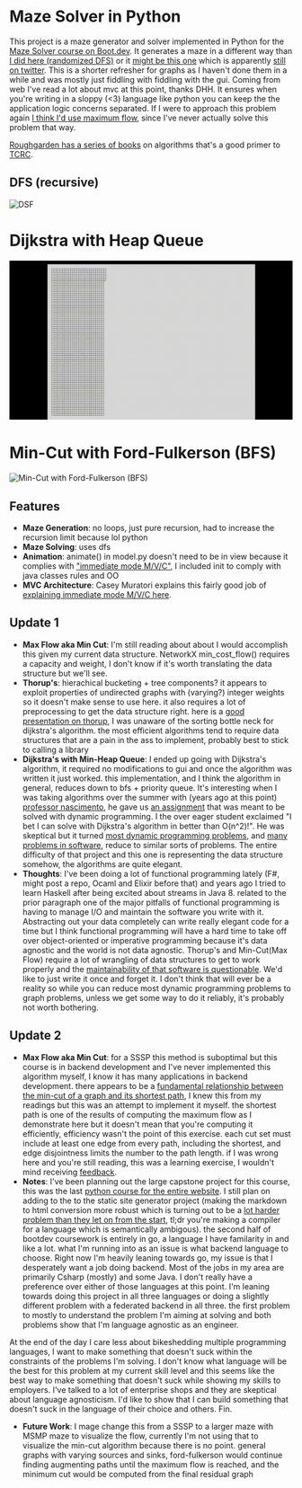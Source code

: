 # Maze Solver in Python

This project is a maze generator and solver implemented in Python for the [Maze Solver course on Boot.dev](https://www.boot.dev/courses/build-maze-solver-python). It generates a maze in a different way than [I did here (randomized DFS)](https://github.com/jakemckenzie/ShortestTradeRoute) or it [might be this one](https://github.com/jakemckenzie/traversing-on-the-cheap) which is apparently [still on twitter](https://x.com/granderojo/status/1001069704486703104). This is a shorter refresher for graphs as I haven't done them in a while and was mostly just fiddling with fiddling with the gui. Coming from web I've read a lot about mvc at this point, thanks DHH. It ensures when you're writing in a sloppy (<3) language like python you can keep the the application logic concerns separated. If I were to approach this problem again [I think I'd use maximum flow](https://youtu.be/dorq_YA6plQ?si=wh9nXvrhr8zGOoxj&t=858), since I've never actually solve this problem that way.

[Roughgarden has a series of books](https://timroughgarden.org/books.html) on algorithms that's a good primer to [TCRC](https://archive.org/details/introduction-to-algorithms-third-edition-2009).

## DFS (recursive)
![DSF](https://github.com/jakemckenzie/maze-solver/blob/main/rand_dfs.gif?raw=true)

# Dijkstra with Heap Queue

![Dijkstra with Heap Queue](https://github.com/jakemckenzie/maze-solver/blob/main/dijkstra_with_heap_queue.gif?raw=true)

# Min-Cut with Ford-Fulkerson (BFS)

![Min-Cut with Ford-Fulkerson (BFS)](https://github.com/jakemckenzie/maze-solver/blob/main/min_cut2.gif?raw=true)

## Features

- **Maze Generation**: no loops, just pure recursion, had to increase the recursion limit because lol python
- **Maze Solving**: uses dfs
- **Animation**: animate() in model.py doesn't need to be in view because it complies with ["immediate mode M/V/C"](https://johno.se/book/immvc.html), I included init to comply with java classes rules and OO
- **MVC Architecture**: Casey Muratori explains this fairly good job of [explaining immediate mode M/V/C here](https://youtu.be/Z1qyvQsjK5Y?si=BCjF3VZ_dotFz9LB).

## Update 1

- **Max Flow aka Min Cut**: I'm still reading about about I would accomplish this given my current data structure. NetworkX min_cost_flow() requires a capacity and weight, I don't know if it's worth translating the data structure but we'll see.
- **Thorup's**: hierachical bucketing + tree components? it appears to exploit properties of undirected graphs with (varying?) integer weights so it doesn't make sense to use here. it also requires a lot of preprocessing to get the data structure right. here is a [good presentation on thorup](https://github.com/npruehs/thorup), I was unaware of the sorting bottle neck for dijkstra's algorithm. the most efficient algorithms tend to require data structures that are a pain in the ass to implement, probably best to stick to calling a library
- **Dijkstra's with Min-Heap Queue**: I ended up going with Dijkstra's algorithm, it required no modifications to gui and once the algorithm was written it just worked. this implementation, and I think the algorithm in general, reduces down to bfs + priority queue. It's interesting when I was taking algorithms over the summer with (years ago at this point) [professor nascimento](https://www.anderson-nascimento.org/), he gave us [an assignment](https://github.com/jakemckenzie/traversing-on-the-cheap/blob/master/main.java) that was meant to be solved with dynamic programming. I the over eager student exclaimed "I bet I can solve with Dijkstra's algorithm in better than O(n^2)!". He was skeptical but it turned [most dynamic programming problems](https://youtu.be/NzgFUwOaoIw?t=15m20s), and [many problems in software](https://courses.csail.mit.edu/6.854/20/sample-projects/A/connection%20_between_SSSP.pdf), reduce to similar sorts of problems. The entire difficulty of that project and this one is representing the data structure somehow, the algorithms are quite elegant.
- **Thoughts**: I've been doing a lot of functional programming lately (F#, might post a repo, Ocaml and Elixir before that) and years ago I tried to learn Haskell after being excited about streams in Java 8. related to the prior paragraph one of the major pitfalls of functional programming is having to manage I/O and maintain the software you write with it. Abstracting out your data completely can write really elegant code for a time but I think functional programming will have a hard time to take off over object-oriented or imperative programming because it's data agnostic and the world is not data agnostic. Thorup's and Min-Cut(Max Flow) require a lot of wrangling of data structures to get to work properly and the [maintainability of that software is questionable](https://www.youtube.com/watch?v=SPwnfSmyAGI). We'd like to just write it once and forget it. I don't think that will ever be a reality so while you can reduce most dynamic programming problems to graph problems, unless we get some way to do it reliably, it's probably not worth bothering.
## Update 2
- **Max Flow aka Min Cut**: for a SSSP this method is suboptimal but this course is in backend development and I've never implemented this algorithm myself, I know it has many applications in backend development. there appears to be a [fundamental relationship between the min-cut of a graph and its shortest path](https://math.stackexchange.com/questions/7184/number-of-cut-sets-and-the-length-of-the-shortest-path), I knew this from my readings but this was an attempt to implement it myself. the shortest path is one of the results of computing the maximum flow as I demonstrate here but it doesn't mean that you're computing it efficiently, efficiency wasn't the point of this exercise.  each cut set must include at least one edge from every path, including the shortest, and edge disjointness limits the number to the path length. if I was wrong here and you're still reading, this was a learning exercise, I wouldn't mind receiving [feedback](https://x.com/granderojo).
- **Notes**: I've been planning out the large capstone project for this course, this was the last [python course for the entire website](https://www.boot.dev/courses/build-capstone-project). I still plan on adding to the to the static site generator project (making the markdown to html conversion more robust which is turning out to be a [lot harder problem than they let on from the start](https://pw374.github.io/posts/2013-09-05-22-31-26-about-omd.html), tl;dr you're making a compiler for a language which is semantically ambigous). the second half of bootdev coursework is entirely in go, a language I have familarity in and like a lot. what I'm running into as an issue is what backend language to choose. Right now I'm heavily leaning towards go, my issue is that I desperately want a job doing backend. Most of the jobs in my area are primarily Csharp (mostly) and some Java. I don't really have a preference over either of those languages at this point. I'm leaning towards doing this project in all three languages or doing a slightly different problem with a federated backend in all three. the first problem to mostly to understand the problem I'm aiming at solving and both problems show that I'm language agnostic as an engineer. 

At the end of the day I care less about bikeshedding multiple programming languages, I want to make something that doesn't suck within the constraints of the problems I'm solving. I don't know what language will be the best for this problem at my current skill level and this seems like the best way to make something that doesn't suck while showing my skills to employers. I've talked to a lot of enterprise shops and they are skeptical about language agnosticism. I'd like to show that I can build something that doesn't suck in the language of their choice and others. Fin.
- **Future Work**: I mage change this from a SSSP to a larger maze with MSMP maze to visualize the flow, currently I'm not using that to visualize the min-cut algorithm because there is no point.  general graphs with varying sources and sinks, ford-fulkerson would continue finding augmenting paths until the maximum flow is reached, and the minimum cut would be computed from the final residual graph